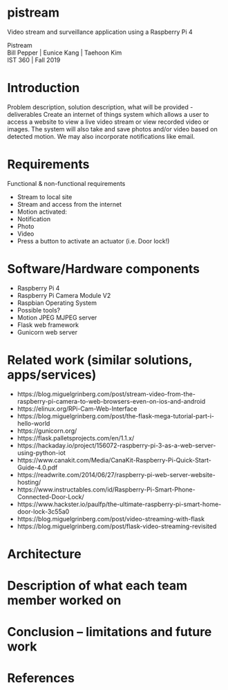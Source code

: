 # pistream
Video stream and surveillance application using a Raspberry Pi 4

Pistream<br>
Bill Pepper | Eunice Kang | Taehoon Kim<br>
IST 360 | Fall 2019<br>

<h1>Introduction</h1>
Problem description, solution description, what will be provided - deliverables
Create an internet of things system which allows a user to access a website to view a live video stream or view recorded video or images. The system will also take and save photos and/or video based on detected motion. We may also incorporate notifications like email.

<h1>Requirements</h1>
Functional & non-functional requirements
<ul>
<li>Stream to local site</li>
<li>Stream and access from the internet</li>
<li>Motion activated:</li>
<li>Notification</li>
<li>Photo</li>
<li>Video</li>
<li>Press a button to activate an actuator (i.e. Door lock!)</li>
</ul>

<h1>Software/Hardware components</h1>
<ul>
<li>Raspberry Pi 4</li>
<li>Raspberry Pi Camera Module V2</li>
<li>Raspbian Operating System</li>
<li>Possible tools?</li>
<li>Motion JPEG MJPEG server</li>
<li>Flask web framework</li>
<li>Gunicorn web server</li>
</ul>

<h1>Related work (similar solutions, apps/services)</h1>
<ul>
<li>https://blog.miguelgrinberg.com/post/stream-video-from-the-raspberry-pi-camera-to-web-browsers-even-on-ios-and-android</li>
<li>https://elinux.org/RPi-Cam-Web-Interface</li>
<li>https://blog.miguelgrinberg.com/post/the-flask-mega-tutorial-part-i-hello-world</li>
<li>https://gunicorn.org/</li>
<li>https://flask.palletsprojects.com/en/1.1.x/</li>
<li>https://hackaday.io/project/156072-raspberry-pi-3-as-a-web-server-using-python-iot</li>
<li>https://www.canakit.com/Media/CanaKit-Raspberry-Pi-Quick-Start-Guide-4.0.pdf</li>
<li>https://readwrite.com/2014/06/27/raspberry-pi-web-server-website-hosting/</li>
<li>https://www.instructables.com/id/Raspberry-Pi-Smart-Phone-Connected-Door-Lock/</li>
<li>https://www.hackster.io/paulfp/the-ultimate-raspberry-pi-smart-home-door-lock-3c55a0</li>
<li>https://blog.miguelgrinberg.com/post/video-streaming-with-flask</li>
<li>https://blog.miguelgrinberg.com/post/flask-video-streaming-revisited</li>
</ul>

<h1>Architecture</h1>
<h1>Description of what each team member worked on</h1>
<h1>Conclusion – limitations and future work</h1>
<h1>References</h1>
